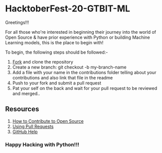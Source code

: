 # HacktoberFest-20-GTBIT-ML


Greetings!!!

For all those who're interested in beginning their journey into the world of Open Source & have prior experience with Python or building Machine Learning models, this is the place to begin with!

To begin, the following steps should be followed:-

1. [Fork](https://github.com/dsc-gtbit/HacktoberFest-20-GTBIT-ML) and clone the repository
2. Create a new branch: git checkout -b my-branch-name
3. Add a file with your name in the contributions folder telling about your contributions and also link that file in the readme
4. Push to your fork and submit a pull request
5. Pat your self on the back and wait for your pull request to be reviewed and merged..

## Resources

1. [How to Contribute to Open Source](https://opensource.guide/how-to-contribute/)
2. [Using Pull Requests](https://help.github.com/articles/about-pull-requests/)
3. [GitHub Help](https://help.github.com/)


### Happy Hacking with Python!!!
